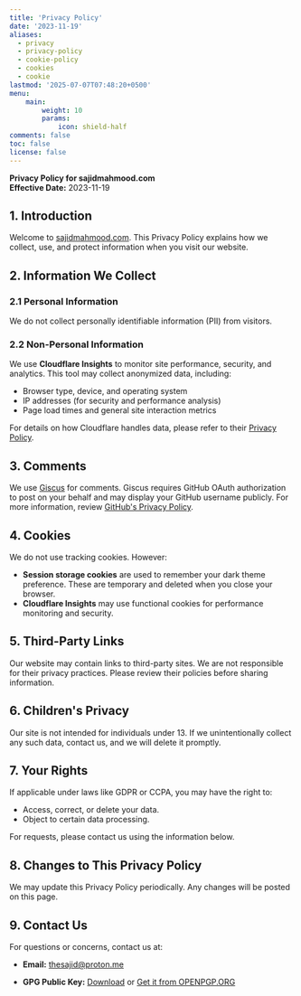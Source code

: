 ```yaml
---
title: 'Privacy Policy'
date: '2023-11-19'
aliases:
  - privacy
  - privacy-policy
  - cookie-policy
  - cookies
  - cookie
lastmod: '2025-07-07T07:48:20+0500'
menu:
    main: 
        weight: 10
        params:
            icon: shield-half
comments: false
toc: false
license: false
---
```


**Privacy Policy for sajidmahmood.com**  
**Effective Date:** 2023-11-19

## 1. Introduction

Welcome to [sajidmahmood.com](/). This Privacy Policy explains how we collect, use, and protect information when you visit our website.

## 2. Information We Collect  

### 2.1 Personal Information  

We do not collect personally identifiable information (PII) from visitors.

### 2.2 Non-Personal Information  

We use **Cloudflare Insights** to monitor site performance, security, and analytics. This tool may collect anonymized data, including:  
- Browser type, device, and operating system  
- IP addresses (for security and performance analysis)  
- Page load times and general site interaction metrics  

For details on how Cloudflare handles data, please refer to their [Privacy Policy](https://www.cloudflare.com/privacypolicy/).

## 3. Comments  

We use [Giscus](https://giscus.app) for comments. Giscus requires GitHub OAuth authorization to post on your behalf and may display your GitHub username publicly. For more information, review [GitHub's Privacy Policy](https://docs.github.com/en/site-policy/privacy-policies).

## 4. Cookies  

We do not use tracking cookies. However:  
- **Session storage cookies** are used to remember your dark theme preference. These are temporary and deleted when you close your browser.  
- **Cloudflare Insights** may use functional cookies for performance monitoring and security.  

## 5. Third-Party Links  

Our website may contain links to third-party sites. We are not responsible for their privacy practices. Please review their policies before sharing information.  

## 6. Children's Privacy  

Our site is not intended for individuals under 13. If we unintentionally collect any such data, contact us, and we will delete it promptly.  

## 7. Your Rights  

If applicable under laws like GDPR or CCPA, you may have the right to:  
- Access, correct, or delete your data.  
- Object to certain data processing.  

For requests, please contact us using the information below.  

## 8. Changes to This Privacy Policy  

We may update this Privacy Policy periodically. Any changes will be posted on this page.  

## 9. Contact Us  

For questions or concerns, contact us at:  
- **Email:** [thesajid@proton.me](mailto:thesajid@proton.me)

- **GPG Public Key:** [Download](/misc/publickey.thesajid@proton.me.asc) or [Get it from OPENPGP.ORG](https://keys.openpgp.org/vks/v1/by-fingerprint/1561AB4B0D17ECA0A92D2C29B46E542E8DEB33B5)  

